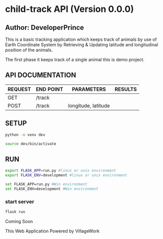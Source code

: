 # child-track API (Version 0.0.0)

## Author: DeveloperPrince

This is a basic tracking application which keeps track of animals by use of Earth Coordinate System by Retrieving & Updating latitude and longitudinal position of the animals.

The first phase it keeps track of a single animal this is demo project.

## API DOCUMENTATION

| REQUEST |                 END POINT                       |       PARAMETERS          |           RESULTS         |
|---------|-------------------------------------------------|---------------------------|---------------------------|
|  GET    | /track |                           |                           |
|  POST   | /track|  longitude, latitude      |                           |

## SETUP
```bash
python -m venv dev

source dev/bin/activate
```
## RUN
```bash
export FLASK_APP=run.py #linus or unix environment
export FLASK_ENV=development #linux or unix environment

set FLASK_APP=run.py #Win environment
set FLASK_ENV=development #Win environment
```
### start server
```bash
flask run
```
Coming Soon

This Web Application Powered by VillageWork